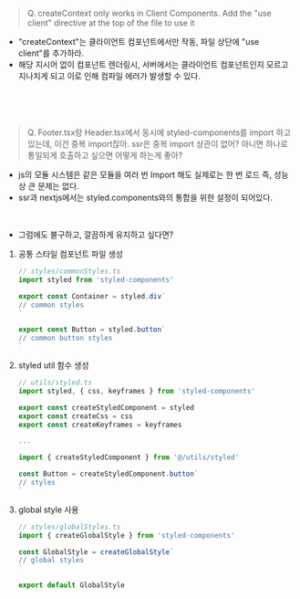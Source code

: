 >Q. createContext only works in Client Components. Add the "use client" directive at the top of the file to use it

- "createContext"는 클라이언트 컴포넌트에서만 작동, 파일 상단에 "use client"를 추가하라.
- 해당 지시어 없이 컴포넌트 렌더링시, 서버에서는 클라이언트 컴포넌트인지 모르고 지나치게 되고 이로 인해 컴파일 에러가 발생할 수 있다.

<br><br><br>


>Q. 
Footer.tsx랑 Header.tsx에서 동시에 styled-components를 import 하고있는데, 이건 중복 import잖아. ssr은 중복 import 상관이 없어? 아니면 하나로 통일되게 호출하고 싶으면 어떻게 하는게 좋아?

- js의 모듈 시스템은 같은 모듈을 여러 번 Import 해도 실제로는 한 번 로드
즉, 성능상 큰 문제는 없다.
- ssr과 nextjs에서는 styled.components와의 통합을 위한 설정이 되어있다.

<br>

- 그럼에도 불구하고, 깔끔하게 유지하고 싶다면?

1. 공통 스타일 컴포넌트 파일 생성
    ```ts
    // styles/commonStyles.ts
    import styled from 'styled-components'

    export const Container = styled.div`
    // common styles
    `

    export const Button = styled.button`
    // common button styles
    `
    ```

2. styled util 함수 생성
    ```ts
    // utils/styled.ts
    import styled, { css, keyframes } from 'styled-components'

    export const createStyledComponent = styled
    export const createCss = css
    export const createKeyframes = keyframes

    ...

    import { createStyledComponent } from '@/utils/styled'

    const Button = createStyledComponent.button`
    // styles
    `
    ```

3. global style 사용
    ```ts
    // styles/globalStyles.ts
    import { createGlobalStyle } from 'styled-components'

    const GlobalStyle = createGlobalStyle`
    // global styles
    `

    export default GlobalStyle
    ```